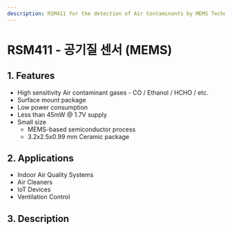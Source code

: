 ```yaml
---
description: RSM411 for the detection of Air Contaminants by MEMS Technology
---
```


# RSM411 - 공기질 센서 \(MEMS\)

## 1. Features

* High sensitivity Air contaminant gases - CO / Ethanol / HCHO / etc.
* Surface mount package
* Low power consumption
* Less than 45mW @ 1.7V supply
* Small size
  * MEMS-based semiconductor process
  * 3.2ⅹ2.5x0.99 mm Ceramic package

## 2. Applications

* Indoor Air Quality Systems
* Air Cleaners
* IoT Devices
* Ventilation Control

## 3. Description



